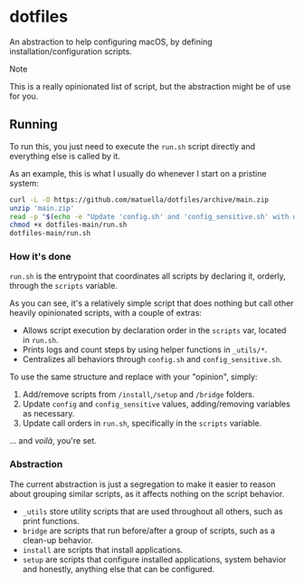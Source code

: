 # dotfiles

An abstraction to help configuring macOS, by defining installation/configuration scripts.

> [!NOTE]  
> This is a really opinionated list of script, but the abstraction might be of use for you.

## Running

To run this, you just need to execute the `run.sh` script directly and everything else is called by it.

As an example, this is what I usually do whenever I start on a pristine system:
```sh
curl -L -O https://github.com/matuella/dotfiles/archive/main.zip
unzip 'main.zip'
read -p "$(echo -e "Update 'config.sh' and 'config_sensitive.sh' with desired values. Press any key once done with changes.")"
chmod +x dotfiles-main/run.sh
dotfiles-main/run.sh
```

### How it's done

`run.sh` is the entrypoint that coordinates all scripts by declaring it, orderly, through the `scripts` variable.

As you can see, it's a relatively simple script that does nothing but call other heavily opinionated scripts, with a couple of extras:
- Allows script execution by declaration order in the `scripts` var, located in `run.sh`.
- Prints logs and count steps by using helper functions in `_utils/*`.
- Centralizes all behaviors through `config.sh` and `config_sensitive.sh`.

To use the same structure and replace with your "opinion", simply:
1. Add/remove scripts from `/install`,`/setup` and `/bridge` folders.
2. Update `config` and `config_sensitive` values, adding/removing variables as necessary.
3. Update call orders in `run.sh`, specifically in the `scripts` variable. 

... and *voilà*, you're set.

### Abstraction

The current abstraction is just a segregation to make it easier to reason about grouping similar scripts, as it affects nothing on the script behavior.

- `_utils` store utility scripts that are used throughout all others, such as print functions.
- `bridge` are scripts that run before/after a group of scripts, such as a clean-up behavior.
- `install` are scripts that install applications.
- `setup` are scripts that configure installed applications, system behavior and honestly, anything else that can be configured.
